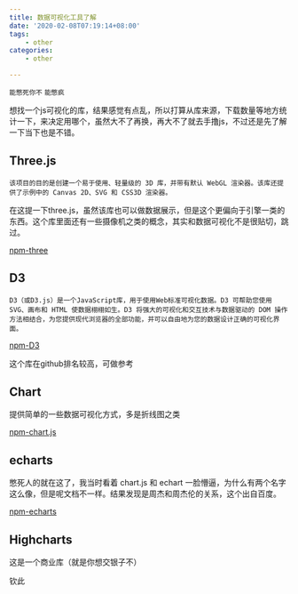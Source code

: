```yaml
---
title: 数据可视化工具了解
date: '2020-02-08T07:19:14+08:00'
tags:
    - other
categories:
    - other

---
```




`能憋死你不`
`能憋疯`


想找一个js可视化的库，结果感觉有点乱，所以打算从库来源，下载数量等地方统计一下，来决定用哪个，虽然大不了再换，再大不了就去手撸js，不过还是先了解一下当下也是不错。

## Three.js

`该项目的目的是创建一个易于使用、轻量级的 3D 库，并带有默认 WebGL 渲染器。该库还提供了示例中的 Canvas 2D、SVG 和 CSS3D 渲染器。`

在这提一下three.js，虽然该库也可以做数据展示，但是这个更偏向于引擎一类的东西。这个库里面还有一些摄像机之类的概念，其实和数据可视化不是很贴切，跳过。

[npm-three](https://www.npmjs.com/package/three)

## D3

`D3（或D3.js）是一个JavaScript库，用于使用Web标准可视化数据。D3 可帮助您使用 SVG、画布和 HTML 使数据栩栩如生。D3 将强大的可视化和交互技术与数据驱动的 DOM 操作方法相结合，为您提供现代浏览器的全部功能，并可以自由地为您的数据设计正确的可视化界面。`

[npm-D3](https://www.npmjs.com/package/d3s)

这个库在github排名较高，可做参考

## Chart

提供简单的一些数据可视化方式，多是折线图之类

[npm-chart.js](https://www.npmjs.com/package/chart.js)

## echarts

憋死人的就在这了，我当时看着 chart.js 和 echart 一脸懵逼，为什么有两个名字这么像，但是呢文档不一样。结果发现是周杰和周杰伦的关系，这个出自百度。

[npm-echarts](https://www.npmjs.com/package/echarts)


## Highcharts 

这是一个商业库（就是你想交银子不）


钦此


